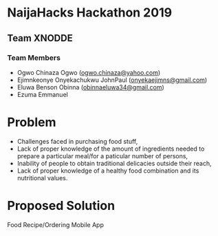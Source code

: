 # NaijaHacks Hackathon 2019

## Team XNODDE

### Team Members
  - Ogwo Chinaza Ogwo (ogwo.chinaza@yahoo.com)
  - Ejimnkeonye Onyekachukwu JohnPaul (onyekaejimns@gmail.com)
  - Eluwa Benson Obinna (obinnaeluwa34@gmail.com)
  - Ezuma Emmanuel
# Problem
  - Challenges faced in purchasing food stuff, 
  - Lack of proper knowledge of the amount of ingredients needed to prepare a particular meal/for a paticular number of persons, 
  - Inability of people to obtain traditional delicacies outside their reach, 
  - Lack of proper knowledge of a healthy food combination and its nutritional values.

# Proposed Solution

Food Recipe/Ordering Mobile App
